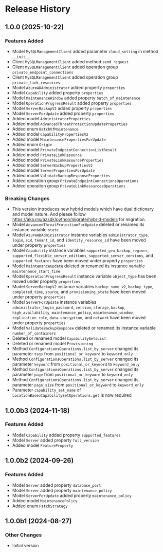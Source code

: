 # Release History

## 1.0.0 (2025-10-22)

### Features Added

  - Model `MySQLManagementClient` added parameter `cloud_setting` in method `__init__`
  - Client `MySQLManagementClient` added method `send_request`
  - Client `MySQLManagementClient` added operation group `private_endpoint_connections`
  - Client `MySQLManagementClient` added operation group `private_link_resources`
  - Model `AzureADAdministrator` added property `properties`
  - Model `Capability` added property `properties`
  - Model `MaintenanceWindow` added property `batch_of_maintenance`
  - Model `OperationProgressResult` added property `properties`
  - Model `ServerBackupV2` added property `properties`
  - Model `ServerForUpdate` added property `properties`
  - Added model `AdministratorProperties`
  - Added model `AdvancedThreatProtectionUpdateProperties`
  - Added enum `BatchOfMaintenance`
  - Added model `CapabilityPropertiesV2`
  - Added model `MaintenancePropertiesForUpdate`
  - Added enum `Origin`
  - Added model `PrivateEndpointConnectionListResult`
  - Added model `PrivateLinkResource`
  - Added model `PrivateLinkResourceProperties`
  - Added model `ServerBackupPropertiesV2`
  - Added model `ServerPropertiesForUpdate`
  - Added model `ValidateBackupResponseProperties`
  - Added operation group `PrivateEndpointConnectionsOperations`
  - Added operation group `PrivateLinkResourcesOperations`

### Breaking Changes

  - This version introduces new hybrid models which have dual dictionary and model nature. And please follow https://aka.ms/azsdk/python/migrate/hybrid-models for migration.
  - Model `AdvancedThreatProtectionForUpdate` deleted or renamed its instance variable `state`
  - Model `AzureADAdministrator` instance variables `administrator_type`, `login`, `sid`, `tenant_id`, and `identity_resource_id` have been moved under property `properties`
  - Model `Capability` instance variables `supported_geo_backup_regions`, `supported_flexible_server_editions`, `supported_server_versions`, and `supported_features` have been moved under property `properties`
  - Model `MaintenanceUpdate` deleted or renamed its instance variable `maintenance_start_time`
  - Model `OperationProgressResult` instance variable `object_type` has been moved under property `properties`
  - Model `ServerBackupV2` instance variables `backup_name_v2`, `backup_type`, `completed_time`, `source`, and `provisioning_state` have been moved under property `properties`
  - Model `ServerForUpdate` instance variables `administrator_login_password`, `version`, `storage`, `backup`, `high_availability`, `maintenance_policy`, `maintenance_window`, `replication_role`, `data_encryption`, and `network` have been moved under property `properties`
  - Model `ValidateBackupResponse` deleted or renamed its instance variable `number_of_containers`
  - Deleted or renamed model `CapabilitySetsList`
  - Deleted or renamed model `Provisioning`
  - Method `ConfigurationsOperations.list_by_server` changed its parameter `tags` from `positional_or_keyword` to `keyword_only`
  - Method `ConfigurationsOperations.list_by_server` changed its parameter `keyword` from `positional_or_keyword` to `keyword_only`
  - Method `ConfigurationsOperations.list_by_server` changed its parameter `page` from `positional_or_keyword` to `keyword_only`
  - Method `ConfigurationsOperations.list_by_server` changed its parameter `page_size` from `positional_or_keyword` to `keyword_only`
  - Parameter `capability_set_name` of `LocationBasedCapabilitySetOperations.get` is now required

## 1.0.0b3 (2024-11-18)

### Features Added

  - Model `Capability` added property `supported_features`
  - Model `Server` added property `full_version`
  - Added model `FeatureProperty`

## 1.0.0b2 (2024-09-26)

### Features Added

  - Model `Server` added property `database_port`
  - Model `Server` added property `maintenance_policy`
  - Model `ServerForUpdate` added property `maintenance_policy`
  - Added model `MaintenancePolicy`
  - Added enum `PatchStrategy`

## 1.0.0b1 (2024-08-27)

### Other Changes

  - Initial version
